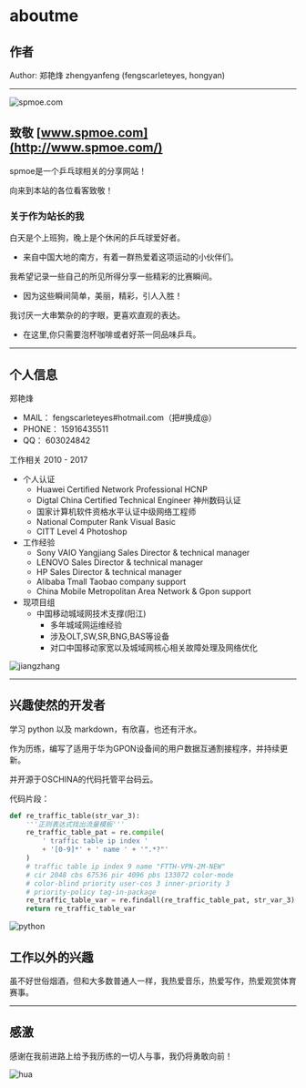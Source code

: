 # aboutme

## 作者
Author: 郑艳烽 zhengyanfeng (fengscarleteyes, hongyan)

----

![spmoe.com](http://media.spmoe.com/LOGO.jpg)

## 致敬 [www.spmoe.com](http://www.spmoe.com/)

spmoe是一个乒乓球相关的分享网站！

向来到本站的各位看客致敬！

### 关于作为站长的我

白天是个上班狗，晚上是个休闲的乒乓球爱好者。

* 来自中国大地的南方，有着一群热爱着这项运动的小伙伴们。

我希望记录一些自己的所见所得分享一些精彩的比赛瞬间。

* 因为这些瞬间简单，美丽，精彩，引人入胜！

我讨厌一大串繁杂的的字眼，更喜欢直观的表达。

* 在这里,你只需要泡杯咖啡或者好茶一同品味乒乓。

----

## 个人信息

郑艳烽

* MAIL： fengscarleteyes#hotmail.com（把#换成@）
* PHONE： 15916435511
* QQ： 603024842

 工作相关 2010 - 2017

* 个人认证
  * Huawei Certified Network Professional HCNP
  * Digtal China Certified Technical Engineer 神州数码认证
  * 国家计算机软件资格水平认证中级网络工程师
  * National Computer Rank Visual Basic
  * CITT Level 4 Photoshop
* 工作经验
  * Sony VAIO Yangjiang Sales Director & technical manager
  * LENOVO Sales Director & technical manager
  * HP Sales Director & technical manager
  * Alibaba Tmall Taobao company support
  * China Mobile Metropolitan Area Network & Gpon support
* 现项目组
  * 中国移动城域网技术支撑(阳江)
    * 多年城域网运维经验
    * 涉及OLT,SW,SR,BNG,BAS等设备
    * 对口中国移动家宽以及城域网核心相关故障处理及网络优化

![jiangzhang](http://media.spmoe.com/jianlijiangzhang.png)

----

## 兴趣使然的开发者

学习 python 以及 markdown，有欣喜，也还有汗水。

作为历练，编写了适用于华为GPON设备间的用户数据互通割接程序，并持续更新。

并开源于OSCHINA的代码托管平台码云。

代码片段：

```python
def re_traffic_table(str_var_3):
    '''正则表达式找出流量模板'''
    re_traffic_table_pat = re.compile(
        ' traffic table ip index '
        + '[0-9]*' + ' name ' + '".*?"'
    )
    # traffic table ip index 9 name "FTTH-VPN-2M-NEW"
    # cir 2048 cbs 67536 pir 4096 pbs 133072 color-mode
    # color-blind priority user-cos 3 inner-priority 3
    # priority-policy tag-in-package
    re_traffic_table_var = re.findall(re_traffic_table_pat, str_var_3)
    return re_traffic_table_var
```

![python](http://media.spmoe.com/python.png)

## 工作以外的兴趣

虽不好世俗烟酒，但和大多数普通人一样，我热爱音乐，热爱写作，热爱观赏体育赛事。

----

## 感激
感谢在我前进路上给予我历练的一切人与事，我仍将勇敢向前！

![hua](http://media.spmoe.com/hua.jpg)
